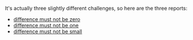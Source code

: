 It's actually three slightly different challenges, so here are the three reports:

- [difference must not be zero](/pbt-libraries/elm-test/reports/difference1.md)
- [difference must not be one](/pbt-libraries/elm-test/reports/difference3.md)
- [difference must not be small](/pbt-libraries/elm-test/reports/difference2.md)

